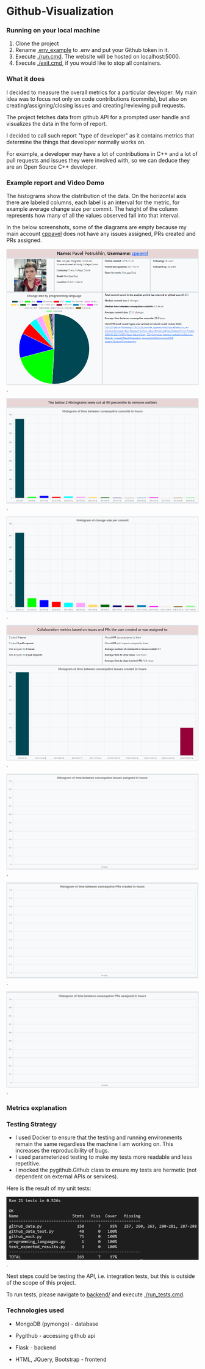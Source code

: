# Github-Visualization

### Running on your local machine

1. Clone the project
2. Rename [.env_example](https://github.com/cppavel-sweng/Github-Visualization/blob/main/.env_example) to .env and put your Github token in it. 
3. Execute [./run.cmd](https://github.com/cppavel-sweng/Github-Visualization/blob/main/run.cmd). The website will be hosted on localhost:5000. 
4. Execute [./exit.cmd](https://github.com/cppavel-sweng/Github-Visualization/blob/main/exit.cmd), if you would like to stop all containers.

### What it does

I decided to measure the overall metrics for a particular developer. My main idea was to focus not only on code contributions (commits), but also on creating/assigning/closing issues and creating/reviewing pull requests.

The project fetches data from github API for a prompted user handle and visualizes the data in the form of report.

I decided to call such report "type of developer" as it contains metrics that determine the things that developer normally works on.

For example, a developer may have a lot of contributions in C++ and a lot of pull requests and issues they were involved with, so we can deduce they are an Open Source C++ developer.

### Example report and Video Demo

The histograms show the distribution of the data. On the horizontal axis there are labeled columns, each label is an interval for the metric, for example average change size per commit. The height of the column represents how many of all the values observed fall into that interval.

In the below screenshots, some of the diagrams are empty because my main account [cppavel](https://github.com/cppavel) does not have any issues assigned, PRs created and PRs assigned.

![Example top section of the report - data based on commits](https://github.com/cppavel-sweng/Github-Visualization/blob/main/images/example_top_section.png).

![Example diagram: "Histogram of time between consequtive commits"](https://github.com/cppavel-sweng/Github-Visualization/blob/main/images/example_diagram_one.png).

![Example diagram: "Histogram of change size per commit"](https://github.com/cppavel-sweng/Github-Visualization/blob/main/images/example_diagram_two.png).

![Example bottom section of the report - data based on collaboration and Histogram of time between consequtive issues created in hours](https://github.com/cppavel-sweng/Github-Visualization/blob/main/images/example_bottom_section.png).

![Example diagram: "Histogram of time between consequtive issues assigned in hours"](https://github.com/cppavel-sweng/Github-Visualization/blob/main/images/example_diagram_three.png).

![Example diagram: "Histogram of time between consequtive PRs created in hours](https://github.com/cppavel-sweng/Github-Visualization/blob/main/images/example_diagram_four.png).

![Example diagram: "Histogram of time between consequtive PRs assigned in hours](https://github.com/cppavel-sweng/Github-Visualization/blob/main/images/example_diagram_five.png). 

### Metrics explanation 

### Testing Strategy

* I used Docker to ensure that the testing and running environments remain the same regardless the machine I am working on. This increases the reproducibility of bugs.
* I used parameterized testing to make my tests more readable and less repetitive. 
* I mocked the pygithub.Github class to ensure my tests are hermetic (not dependent on external APIs or services). 

Here is the result of my unit tests:

![Test results](https://github.com/cppavel-sweng/Github-Visualization/blob/main/images/tests.png).

Next steps could be testing the API, i.e. integration tests, but this is outside of the scope of this project.

To run tests, please navigate to [backend/](https://github.com/cppavel-sweng/Github-Visualization/tree/main/backend) and execute [./run_tests.cmd](https://github.com/cppavel-sweng/Github-Visualization/blob/main/backend/run_tests.cmd).

### Technologies used

* MongoDB (pymongo) - database

* Pygithub - accessing github api

* Flask - backend

* HTML, JQuery, Bootstrap - frontend

